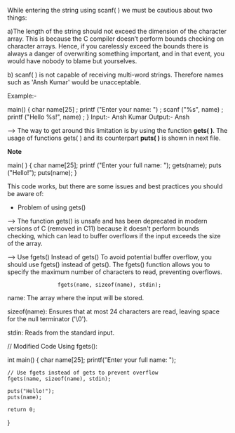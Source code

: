 While entering the string using scanf( ) we must be cautious about
two things:

a)The length of the string should not exceed the dimension of
the character array. This is because the C compiler doesn’t
perform bounds checking on character arrays. Hence, if you
carelessly exceed the bounds there is always a danger of
overwriting something important, and in that event, you
would have nobody to blame but yourselves.

b) scanf( ) is not capable of receiving multi-word strings.
Therefore names such as 'Ansh Kumar' would be unacceptable. 

Example:- 

main()
{
 char name[25] ;
 printf ("Enter your name: ") ;
 scanf ("%s", name) ;
 printf ("Hello %s!", name) ;
}
Input:-   Ansh Kumar
Output:-  Ansh

--> The way to get around this limitation is by using 
    the function **gets( )**. The usage of functions gets( ) and
    its counterpart **puts( )** is shown in next file. 


**Note**

main( )
{
    char name[25];
    printf ("Enter your full name: ");
    gets(name);
    puts ("Hello!");
    puts(name);
}

This code works, but there are some issues and best practices you should be aware of:

* Problem of using gets()

--> The function gets() is unsafe and has been deprecated in modern versions of C (removed in C11) because it doesn't perform bounds checking, which can lead to buffer overflows if the input exceeds the size of the array.

-->  Use fgets() Instead of gets()
To avoid potential buffer overflow, you should use fgets() instead of gets(). The fgets() function allows you to specify the maximum number of characters to read, preventing overflows.

                    fgets(name, sizeof(name), stdin);

name: The array where the input will be stored.

sizeof(name): Ensures that at most 24 characters are read, leaving space for the null terminator ('\0').

stdin: Reads from the standard input.


// Modified Code Using fgets():

int main() 
{
    char name[25];
    printf("Enter your full name: ");
    
    // Use fgets instead of gets to prevent overflow
    fgets(name, sizeof(name), stdin);
    
    puts("Hello!");
    puts(name);
    
    return 0;
}



